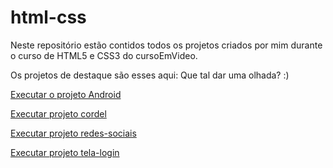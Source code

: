# html-css
 
Neste repositório estão contidos todos os projetos criados por mim durante o curso de HTML5 e CSS3 do cursoEmVideo.

Os projetos de destaque são esses aqui: 
Que tal dar uma olhada?  :)

<a href="https://biancamayor.github.io/html-css/desafios/010/refazendo (versão final)">Executar o projeto Android</a>

<a href="https://biancamayor.github.io/projeto-cordel/">Executar projeto cordel</a>

<a href= "https://biancamayor.github.io/projeto-redes-sociais/">Executar projeto redes-sociais</a>

<a href="https://biancamayor.github.io/tela-login/">Executar projeto tela-login</a>

